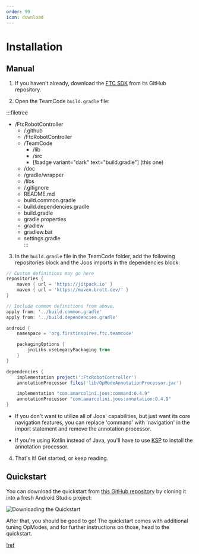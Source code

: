 ```yaml
---
order: 99
icon: download
---
```


# Installation

## Manual

1. If you haven't already, download the [FTC SDK](https://github.com/FIRST-Tech-Challenge/FtcRobotController) from its GitHub repository.

2. Open the TeamCode `build.gradle` file:

:::filetree 
- /FtcRobotController  
    - /.github  
    - /FtcRobotController   
    - /TeamCode
        - /lib  
        - /src
        - [!badge variant="dark" text="build.gradle"] (this one)
    - /doc  
    - /gradle/wrapper  
    - /libs  
    - /.gitignore  
    - README.md  
    - build.common.gradle  
    - build.dependencies.gradle
    - build.gradle  
    - gradle.properties  
    - gradlew  
    - gradlew.bat  
    - settings.gradle    
:::

3. In the `build.gradle` file in the TeamCode folder, add the following repositories block and the Joos imports in the dependencies block:

```groovy #2-5,23-24 build.gradle
// Custom definitions may go here
repositories {
    maven { url = 'https://jitpack.io' }
    maven { url = 'https://maven.brott.dev/' }
}

// Include common definitions from above.
apply from: '../build.common.gradle'
apply from: '../build.dependencies.gradle'

android {
    namespace = 'org.firstinspires.ftc.teamcode'

    packagingOptions {
        jniLibs.useLegacyPackaging true
    }
}

dependencies {
    implementation project(':FtcRobotController')
    annotationProcessor files('lib/OpModeAnnotationProcessor.jar')

    implementation "com.amarcolini.joos:command:0.4.9"
    annotationProcessor "com.amarcolini.joos:annotation:0.4.9"
}
```

- If you don't want to utilize all of Joos' capabilities, but just want its core navigation features, you can replace 'command' with 'navigation' in the import statement and remove the annotation processor.

- If you're using Kotlin instead of Java, you'll have to use [KSP](https://kotlinlang.org/docs/ksp-overview.html) to install the annotation processor.

4. That's it! Get started, or keep reading.

## Quickstart

You can download the quickstart from [this GitHub repository](https://github.com/amarcolini/joos_quickstart) by cloning it into a fresh Android Studio project:

![Downloading the Quickstart](assets/quickstart_download.gif)

After that, you should be good to go! The quickstart comes with additional tuning OpModes, and for further instructions on those, head to the quickstart.

[!ref](/quickstart/quickstart_overview.md)